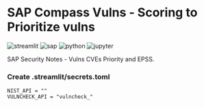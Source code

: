 # SAP Compass Vulns - Scoring to Prioritize vulns

![streamlit](https://img.shields.io/badge/-Streamlit-FF4B4B?style=flat&logo=streamlit&logoColor=white)
![sap](https://img.shields.io/badge/-SAP-0FAAFF?style=flat&logo=sap&logoColor=white)
![python](https://img.shields.io/badge/python-3670A0?style=flat&logo=python&logoColor=white)
![jupyter](https://img.shields.io/badge/Jupyter%20Notebook-F37626?style=flat&logo=jupyter&logoColor=white)

SAP Security Notes - Vulns CVEs Priority and EPSS.

### Create .streamlit/secrets.toml

```
NIST_API = ""
VULNCHECK_API = "vulncheck_"
```
